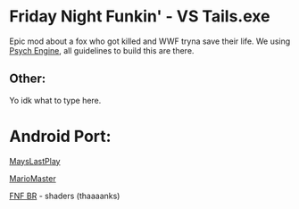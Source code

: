 # Friday Night Funkin' - VS Tails.exe
Epic mod about a fox who got killed and WWF tryna save their life.
We using [Psych Engine](https://github.com/ShadowMario/FNF-PsychEngine), all guidelines to build this are there.

## Other:
Yo idk what to type here.

# Android Port:
[MaysLastPlay](https://youtube.com/@MaysLastPlay)

[MarioMaster](https://github.com/Default-name123)

[FNF BR](https://github.com/justaguy6) - shaders (thaaaanks)
